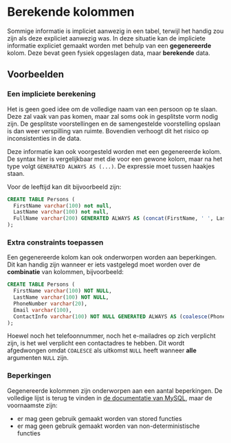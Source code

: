 # Berekende kolommen
Sommige informatie is impliciet aanwezig in een tabel, terwijl het handig zou zijn als deze expliciet aanwezig was. In deze situatie kan de impliciete informatie expliciet gemaakt worden met behulp van een **gegenereerde** kolom. Deze bevat geen fysiek opgeslagen data, maar **berekende** data.

## Voorbeelden

### Een impliciete berekening
Het is geen goed idee om de volledige naam van een persoon op te slaan. Deze zal vaak van pas komen, maar zal soms ook in gesplitste vorm nodig zijn. De gesplitste voorstellingen en de samengestelde voorstelling opslaan is dan weer verspilling van ruimte. Bovendien verhoogt dit het risico op inconsistenties in de data.

Deze informatie kan ook voorgesteld worden met een gegenereerde kolom. De syntax hier is vergelijkbaar met die voor een gewone kolom, maar na het type volgt `GENERATED ALWAYS AS (...)`. De expressie moet tussen haakjes staan.

Voor de leeftijd kan dit bijvoorbeeld zijn:

```sql
CREATE TABLE Persons (
  FirstName varchar(100) not null,
  LastName varchar(100) not null,
  FullName varchar(200) GENERATED ALWAYS AS (concat(FirstName, ' ', LastName))
);
```

### Extra constraints toepassen
Een gegenereerde kolom kan ook onderworpen worden aan beperkingen. Dit kan handig zijn wanneer er iets vastgelegd moet worden over de **combinatie** van kolommen, bijvoorbeeld:

```sql
CREATE TABLE Persons (
  FirstName varchar(100) NOT NULL,
  LastName varchar(100) NOT NULL,
  PhoneNumber varchar(20),
  Email varchar(100),
  ContactInfo varchar(100) NOT NULL GENERATED ALWAYS AS (coalesce(PhoneNumber, Email))
);
```

Hoewel noch het telefoonnummer, noch het e-mailadres op zich verplicht zijn, is het wel verplicht een contactadres te hebben. Dit wordt afgedwongen omdat `COALESCE` als uitkomst `NULL` heeft wanneer **alle** argumenten `NULL` zijn.

### Beperkingen
Gegenereerde kolommen zijn onderworpen aan een aantal beperkingen. De volledige lijst is terug te vinden in [de documentatie van MySQL](<https://dev.mysql.com/doc/refman/5.7/en/create-table-generated-columns.html>), maar de voornaamste zijn:

- er mag geen gebruik gemaakt worden van stored functies
- er mag geen gebruik gemaakt worden van non-deterministische functies
